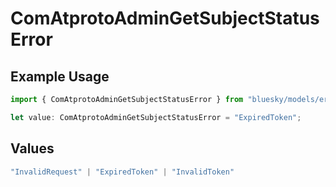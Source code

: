 # ComAtprotoAdminGetSubjectStatusError

## Example Usage

```typescript
import { ComAtprotoAdminGetSubjectStatusError } from "bluesky/models/errors";

let value: ComAtprotoAdminGetSubjectStatusError = "ExpiredToken";
```

## Values

```typescript
"InvalidRequest" | "ExpiredToken" | "InvalidToken"
```